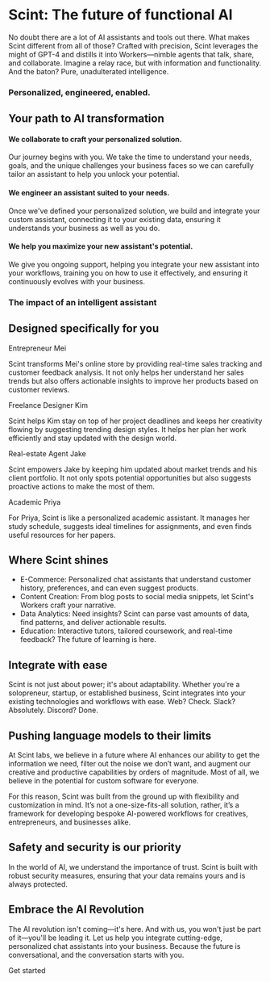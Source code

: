 # Scint: The future of functional AI

No doubt there are a lot of AI assistants and tools out there. What makes Scint different from all of those? Crafted with precision, Scint leverages the might of GPT-4 and distills it into Workers—nimble agents that talk, share, and collaborate. Imagine a relay race, but with information and functionality. And the baton? Pure, unadulterated intelligence.

### Personalized, engineered, enabled.

## Your path to AI transformation

#### We collaborate to craft your personalized solution.

Our journey begins with you. We take the time to understand your needs, goals, and the unique challenges your business faces so we can carefully tailor an assistant to help you unlock your potential.

#### We engineer an assistant suited to your needs.

Once we've defined your personalized solution, we build and integrate your custom assistant, connecting it to your existing data, ensuring it understands your business as well as you do.

#### We help you maximize your new assistant's potential.

We give you ongoing support, helping you integrate your new assistant into your workflows, training you on how to use it effectively, and ensuring it continuously evolves with your business.

### The impact of an intelligent assistant

## Designed specifically for you

Entrepreneur Mei

Scint transforms Mei's online store by providing real-time sales tracking and customer feedback analysis. It not only helps her understand her sales trends but also offers actionable insights to improve her products based on customer reviews.

Freelance Designer Kim

Scint helps Kim stay on top of her project deadlines and keeps her creativity flowing by suggesting trending design styles. It helps her plan her work efficiently and stay updated with the design world.

Real-estate Agent Jake

Scint empowers Jake by keeping him updated about market trends and his client portfolio. It not only spots potential opportunities but also suggests proactive actions to make the most of them.

Academic Priya

For Priya, Scint is like a personalized academic assistant. It manages her study schedule, suggests ideal timelines for assignments, and even finds useful resources for her papers.

## Where Scint shines

- E-Commerce: Personalized chat assistants that understand customer history, preferences, and can even suggest products.
- Content Creation: From blog posts to social media snippets, let Scint's Workers craft your narrative.
- Data Analytics: Need insights? Scint can parse vast amounts of data, find patterns, and deliver actionable results.
- Education: Interactive tutors, tailored coursework, and real-time feedback? The future of learning is here.

## Integrate with ease

Scint is not just about power; it's about adaptability. Whether you're a solopreneur, startup, or established business, Scint integrates into your existing technologies and workflows with ease. Web? Check. Slack? Absolutely. Discord? Done.

## Pushing language models to their limits

At Scint labs, we believe in a future where AI enhances our ability to get the information we need, filter out the noise we don’t want, and augment our creative and productive capabilities by orders of magnitude. Most of all, we believe in the potential for custom software for everyone. 

For this reason, Scint was built from the ground up with flexibility and customization in mind. It’s not a one-size-fits-all solution, rather, it’s a framework for developing bespoke AI-powered workflows for creatives, entrepreneurs, and businesses alike.

## Safety and security is our priority

In the world of AI, we understand the importance of trust. Scint is built with robust security measures, ensuring that your data remains yours and is always protected.

## Embrace the AI Revolution

The AI revolution isn't coming—it's here. And with us, you won't just be part of it—you'll be leading it. Let us help you integrate cutting-edge, personalized chat assistants into your business. Because the future is conversational, and the conversation starts with you.

Get started